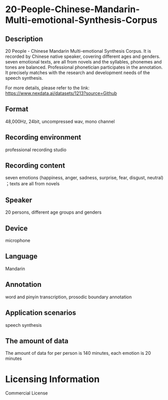 # 20-People-Chinese-Mandarin-Multi-emotional-Synthesis-Corpus

## Description
20 People - Chinese Mandarin Multi-emotional Synthesis Corpus. It is recorded by Chinese native speaker, covering different ages and genders. seven emotional texts, are all from novels and the syllables, phonemes and tones are balanced. Professional phonetician participates in the annotation. It precisely matches with the research and development needs of the speech synthesis.

For more details, please refer to the link: https://www.nexdata.ai/datasets/1213?source=Github


## Format
48,000Hz, 24bit, uncompressed wav, mono channel
## Recording environment
professional recording studio
## Recording content
seven emotions (happiness, anger, sadness, surprise, fear, disgust, neutral) ；texts are all from novels
## Speaker
20 persons, different age groups and genders
## Device
microphone
## Language
Mandarin
## Annotation
word and pinyin transcription, prosodic boundary annotation
## Application scenarios
speech synthesis
## The amount of data
The amount of data for per person is 140 minutes, each emotion is 20 minutes
# Licensing Information
Commercial License
